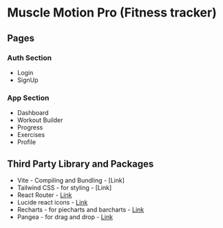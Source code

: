 # Muscle Motion Pro (Fitness tracker)


## Pages

### Auth Section

- Login
- SignUp

### App Section

- Dashboard
- Workout Builder 
- Progress
- Exercises 
- Profile

## Third Party Library and Packages

- Vite - Compiling and Bundling - [Link]
- Tailwind CSS - for styling - [Link]
- React Router - [Link](https://reactrouter.com/start/declarative/installation)
- Lucide react icons - [Link](https://lucide.dev/guide/packages/lucide-react)
- Recharts - for piecharts and barcharts - [Link](https://www.npmjs.com/package/recharts)
- Pangea - for drag and drop - [Link](https://www.npmjs.com/package/@hello-pangea/dnd)